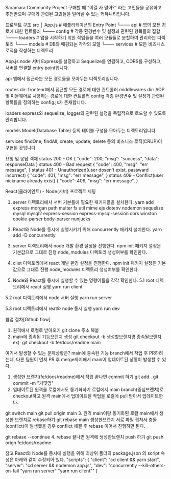Saramara Community Project
구매할 때 "이걸 사 말아?" 라는 고민들을 공유하고 추천받으며 구매와 관련된 고민들을 덜어낼 수 있는 커뮤니티입니다.

프로젝트 구조
src
│    App.js          # 애플리케이션의 Entry Point
└─── api             # 앱의 모든 경로에 대한 컨트롤러
└─── config          # 각종 환경변수 및 설정과 관련된 항목들의 집합
└─── loaders         # 앱을 시작하기 위한 작업들을 여러 모듈들로 분할하여 관리하는 디렉토리
└─── models          # DB와 매핑되는 각각의 모델
└─── services        # 모든 비즈니스 로직을 작성하는 디렉토리

App.js
node 서버 Express를 설정하고 Sequelize를 연결하고, CORS를 구성하고, 서버를 연결할 entry point입니다.

api
앱에서 접근하는 모든 경로들을 모아두는 디렉토리입니다.

routes dir: frontend에서 접근할 모든 경로에 대한 컨트롤러
middlewares dir: AOP 및 미들웨어로 사용하는 경로에 대한 컨트롤러
config
각종 환경변수 및 설정과 관련된 항목들을 정의하는 config.js가 존재합니다.

loaders
express와 sequelize, logger와 관련된 설정을 독립적으로 로드할 수 있도록 관리합니다.

models
Model(Database Table) 등의 테이블 구성을 모아두는 디렉토리입니다.

services
findOne, findAll, create, update, delete 등의 비즈니스 로직(CRUP)이 구현된 곳입니다.


요청 및 응답 객체
status 200 - OK
{
  "code": 200,
  "msg": "success",
  "data": responseData 
}
status 400 - Bad request
{
  "code": 400,
  "msg": "err message",
}
status 401 - Unauthorized(user dosen't exist, passward incorrect)
{
  "code": 401,
  "msg": "err message",
}
status 409 - Conflict(user nickname already exist)
{
  "code": 409,
  "msg": "err message",
}

React(클라이언트) - Node(서버) 프로젝트 세팅
1. server 디렉토리에서 서버 기본틀에 필요한 패키지들을 설치한다.
yarn add express morgan path multer fs util mime ejs dotenv nodemon sequelize mysql mysql2 express-session express-mysql-session cors winston cookie-parser body-parser nunjucks


2. React와 Node를 동시에 실행시키기 위해 concurrently 패키지 설치한다.
yarn add -D concurrently


3. server 디렉토리에서 node 개발 환경 설정을 진행한다.
npm init 패키지 설정은 기본값으로 그대로 진행 node_modules 디렉토리 생성여부를 확인한다.


4. cliet 디렉토리에서 react 개발 환경 설정을 진행한다.
npm init 패키지 설정은 기본값으로 그대로 진행 node_modules 디렉토리 생성여부를 확인한다.


5. Node와 React를 동시에 실행할 수 있는 명렁어들을 각각 확인한다.
5.1 root 디렉토리에서 react 실행
yarn run client

5.2 root 디렉토리에서 node 서버 실행
yarn run server

5.3 root 디렉토리에서 reat와 node 동시 실행
yarn run dev




협업 절차[Github flow]
1. 원격에서 로컬로 받아오기
git clone 주소 복붙
2. main에 종속된 기능브랜치 생성
git checkout -b 생성할브랜치명 종속될브랜치
ex) `git checkout -b fe/docs/readme main

여기서 발생할 수 있는 문제상황은?
main에 종속된 기능 branch에서 작업 후 PR하려는데, 다른 팀원이 먼저 PR 후 merge까지해서 main이 업데이트된 상황이 발생할 수 있다.


1. 생성한 브랜치(fe/docs/readme)에서 작업 끝나면 commit 하기
git add .
git commit -m "커밋명"
2. 업데이트된 원격을 로컬에서도 동기화하기
로컬에서 main branch(중심브랜치)로 checkout하고 원격 main에서 업데이트된 작업을 로컬에 pull 받아서 업데이트한다.

git switch main
git pull origin main
3. 원격 main이랑 동기화된 로컬 main에서 생성한 브랜치로 rebase하기
git rebase main 생성한브랜치
서로 파일 겹쳐서 충돌(conflict)이 발생했을 경우
conflict 해결 후 rebase 이어서 진행하면 된다.

git rebase --continue
4. rebase 끝나면 원격에 생성한브랜치 push 하기
git push orign fe/docs/readme



참고
React와 Node를 동시에 실행을 위해 최상위 폴더의 package.json 의 script 속성은 아래와 같이 수정되어 있다.
    "scripts": {
    "client": "cd client && yarn start",
    "server": "cd server && nodemon app.js",
    "dev": "concurrently --kill-others-on-fail \"yarn run server\" \"yarn run client\""
  }
